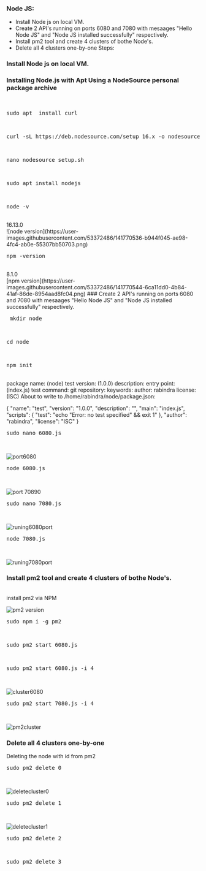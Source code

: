 ### Node JS:
 - Install Node js on local VM.
 - Create 2 API's running on ports 6080 and 7080 with mesaages "Hello Node JS" and "Node JS installed successfully" respectively.
 -  Install pm2 tool and create 4 clusters of bothe Node's.
 - Delete all 4 clusters one-by-one
 Steps:
 ### Install Node js on local VM.
 ### Installing Node.js with Apt Using a NodeSource personal package archive
 <br/>
 <pre>sudo apt  install curl</pre> <br/>
<pre>curl -sL https://deb.nodesource.com/setup_16.x -o nodesource_setup.sh</pre><br/>
<pre>nano nodesource_setup.sh</pre><br/>
<pre>sudo apt install nodejs</pre><br/>
<pre>node -v</pre><br/>
16.13.0<br/>
![node version](https://user-images.githubusercontent.com/53372486/141770536-b944f045-ae98-4fc4-ab0e-55307bb50703.png)
<pre>npm -version</pre><br/>
8.1.0<br/>
[npm version](https://user-images.githubusercontent.com/53372486/141770544-6ca11dd0-4b84-41af-86de-8954aad8fc04.png)
### Create 2 API's running on ports 6080 and 7080 with mesaages "Hello Node JS" and "Node JS installed successfully" respectively.
<br/>
    <pre> mkdir node</pre><br/>
<pre>cd node</pre><br/>
<pre>npm init</pre><br/>
package name: (node) test
version: (1.0.0) 
description: 
entry point: (index.js) 
test command: 
git repository: 
keywords: 
author: rabindra
license: (ISC) 
About to write to /home/rabindra/node/package.json:

{
  "name": "test",
  "version": "1.0.0",
  "description": "",
  "main": "index.js",
  "scripts": {
    "test": "echo \"Error: no test specified\" && exit 1"
  },
  "author": "rabindra",
  "license": "ISC"
}<br/>
<pre>sudo nano 6080.js</pre><br/>

![port6080](https://user-images.githubusercontent.com/53372486/141770599-30a839ce-b4ca-4b43-9a95-122ededdb060.png)<br/>
<pre>node 6080.js</pre><br/>

![port 70890](https://user-images.githubusercontent.com/53372486/141770592-8bd5bb11-1014-44e3-ab99-308b441261ff.png)<br/>

<pre>sudo nano 7080.js</pre><br/>

![runing6080port](https://user-images.githubusercontent.com/53372486/141770608-bd02a96a-b761-43fc-b8a3-f85bc537ba47.png)<br/>

<pre>node 7080.js</pre><br/>

![runing7080port](https://user-images.githubusercontent.com/53372486/141770633-23e14afd-7bf8-46eb-9bdb-aa59d9f86c3e.png)
<br/>

###  Install pm2 tool and create 4 clusters of bothe Node's.
<br/>
install pm2 via NPM<br/>

![pm2 version](https://user-images.githubusercontent.com/53372486/141771215-c572115a-b441-4d1f-88fc-897f2dbdfa94.png)<br/>

<pre>sudo npm i -g pm2</pre><br/>
<pre>sudo pm2 start 6080.js</pre><br/>
<pre>sudo pm2 start 6080.js -i 4</pre><br/>

![cluster6080](https://user-images.githubusercontent.com/53372486/141771222-6a37ae51-6dc3-43cb-aeb8-c6552c12b1b5.png)<br/>
<pre>sudo pm2 start 7080.js -i 4</pre><br/>

![pm2cluster](https://user-images.githubusercontent.com/53372486/141771248-7ce6df3c-df8c-439d-ab1e-595137eccea9.png)
<br/>
### Delete all 4 clusters one-by-one<br/>
Deleting the node with id from pm2<br/>
<pre>sudo pm2 delete 0</pre><br/>

![deletecluster0](https://user-images.githubusercontent.com/53372486/141771257-80f6582b-6778-450f-b1bd-9db6d58d8b61.png)
<br/>
<pre>sudo pm2 delete 1</pre><br/>

![deletecluster1](https://user-images.githubusercontent.com/53372486/141771264-9d87fcdf-79ea-4fd7-8c39-fc963fd1462a.png)
<br/>
<pre>sudo pm2 delete 2</pre><br/>
<pre>sudo pm2 delete 3</pre><br/>
